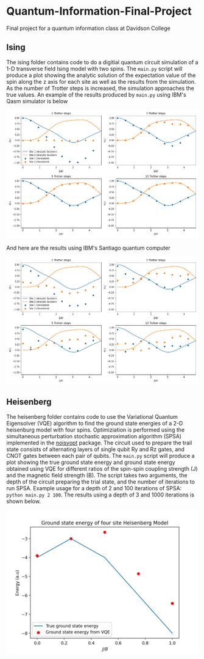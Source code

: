 # Quantum-Information-Final-Project
Final project for a quantum information class at Davidson College

## Ising
The ising folder contains code to do a digitial quantum circuit simulation of a 1-D transverse field Ising model with two spins. 
The ```main.py``` script will produce a plot showing the analytic solution of the expectation value of
the spin along the z axis for each site as well as the results from the simulation. As the number of
Trotter steps is increased, the simulation approaches the true values. An example of the results 
produced by ```main.py``` using IBM's Qasm simulator is below

<img src="https://github.com/jblue1/Quantum-Information-Final-Project/blob/main/imgs/IsingSimulationSimulation.png?raw=true" width=600>

And here are the results using IBM's Santiago quantum computer

<img src="https://github.com/jblue1/Quantum-Information-Final-Project/blob/main/imgs/IsingSimulationSantiago.png?raw=true" width=600>


## Heisenberg
The heisenberg folder contains code to use the Variational Quantum Eigensolver (VQE) algorithm to find the ground state energies
of a 2-D heisenburg model with four spins. Optimiziation is performed using the simultaneous perturbation stochastic approximation algorithm (SPSA)
implemented in the [noisyopt](https://noisyopt.readthedocs.io/en/latest/index.html) package. The circuit used to prepare the trail state consists
of alternating layers of single qubit Ry and Rz gates, and CNOT gates between each pair of qubits. The ```main.py``` script will produce a plot
showing the true ground state energy and ground state energy obtained using VQE for different ratios of the spin-spin coupling strength (J) and
the magnetic field strength (B). The script takes two arguments, the depth of the circuit preparing the trial state, and the number of iterations
to run SPSA. Example usage for a depth of 2 and 100 iterations of SPSA: ```python main.py 2 100```. The results using a depth of 3 and 1000 iterations
is shown below. 

<img src="https://github.com/jblue1/Quantum-Information-Final-Project/blob/main/imgs/VQEResults.png?raw=true" width=600>

